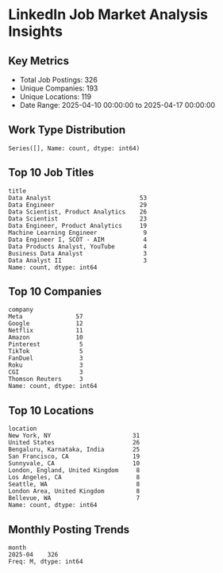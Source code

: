# LinkedIn Job Market Analysis Insights

## Key Metrics
- Total Job Postings: 326
- Unique Companies: 193
- Unique Locations: 119
- Date Range: 2025-04-10 00:00:00 to 2025-04-17 00:00:00

## Work Type Distribution
```
Series([], Name: count, dtype: int64)
```

## Top 10 Job Titles
```
title
Data Analyst                         53
Data Engineer                        29
Data Scientist, Product Analytics    26
Data Scientist                       23
Data Engineer, Product Analytics     19
Machine Learning Engineer             9
Data Engineer I, SCOT - AIM           4
Data Products Analyst, YouTube        4
Business Data Analyst                 3
Data Analyst II                       3
Name: count, dtype: int64
```

## Top 10 Companies
```
company
Meta               57
Google             12
Netflix            11
Amazon             10
Pinterest           5
TikTok              5
FanDuel             3
Roku                3
CGI                 3
Thomson Reuters     3
Name: count, dtype: int64
```

## Top 10 Locations
```
location
New York, NY                       31
United States                      26
Bengaluru, Karnataka, India        25
San Francisco, CA                  19
Sunnyvale, CA                      10
London, England, United Kingdom     8
Los Angeles, CA                     8
Seattle, WA                         8
London Area, United Kingdom         8
Bellevue, WA                        7
Name: count, dtype: int64
```

## Monthly Posting Trends
```
month
2025-04    326
Freq: M, dtype: int64
```
